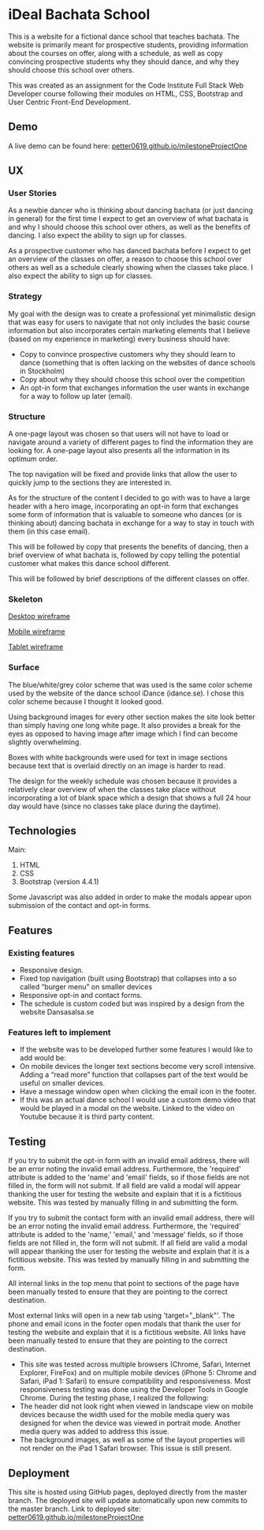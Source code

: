 # iDeal Bachata School

This is a website for a fictional dance school that teaches bachata. The website is primarily meant for prospective students, providing information about the courses on offer, along with a schedule, as well as copy convincing prospective students why they should dance, and why they should choose this school over others. 

This was created as an assignment for the Code Institute Full Stack Web Developer course following their modules on HTML, CSS, Bootstrap and User Centric Front-End Development.


## Demo

A live demo can be found here: [petter0619.github.io/milestoneProjectOne](https://petter0619.github.io/milestoneProjectOne)


## UX

### User Stories

As a newbie dancer who is thinking about dancing bachata (or just dancing in general) for the first time I expect to get an overview of what bachata is and why I should choose this school over others, as well as the benefits of dancing. I also expect the ability to sign up for classes.

As a prospective customer who has danced bachata before I expect to get an overview of the classes on offer, a reason to choose this school over others as well as a schedule clearly showing when the classes take place. I also expect the ability to sign up for classes.

### Strategy

My goal with the design was to create a professional yet minimalistic design that was easy for users to navigate that not only includes the basic course information but also incorporates certain marketing elements that I believe (based on my experience in marketing) every business should have:
* Copy to convince prospective customers why they should learn to dance (something that is often lacking on the websites of dance schools in Stockholm)
* Copy about why they should choose this school over the competition
* An opt-in form that exchanges information the user wants in exchange for a way to follow up later (email). 


### Structure

A one-page layout was chosen so that users will not have to load or navigate around a variety of different pages to find the information they are looking for. A one-page layout also presents all the information in its optimum order.

The top navigation will be fixed and provide links that allow the user to quickly jump to the sections they are interested in.

As for the structure of the content I decided to go with was to have a large header with a hero image, incorporating an opt-in form that exchanges some form of information that is valuable to someone who dances (or is thinking about) dancing bachata in exchange for a way to stay in touch with them (in this case email).

This will be followed by copy that presents the benefits of dancing, then a brief overview of what bachata is, followed by copy telling the potential customer what makes this dance school different.

This will be followed by brief descriptions of the different classes on offer.


### Skeleton

[Desktop wireframe](wireframes/wireframeDesktop.pdf)

[Mobile wireframe](wireframes/wireframeMobile.pdf)

[Tablet wireframe](wireframes/wireframeTablet.pdf)


### Surface

The blue/white/grey color scheme that was used is the same color scheme used by the website of the dance school iDance (idance.se). I chose this color scheme because I thought it looked good. 

Using background images for every other section makes the site look better than simply having one long white page. It also provides a break for the eyes as opposed to having image after image which I find can become slightly overwhelming.

Boxes with white backgrounds were used for text in image sections because text that is overlaid directly on an image is harder to read.

The design for the weekly schedule was chosen because it provides a relatively clear overview of when the classes take place without incorporating a lot of blank space which a design that shows a full 24 hour day would have (since no classes take place during the daytime).


## Technologies

Main:
1. HTML
2. CSS
3. Bootstrap (version 4.4.1)

Some Javascript was also added in order to make the modals appear upon submission of the contact and opt-in forms.


## Features

### Existing features

* Responsive design. 
* Fixed top navigation (built using Bootstrap) that collapses into a so called “burger menu” on smaller devices
* Responsive opt-in and contact forms.
* The schedule is custom coded but was inspired by a design from the website Dansasalsa.se


### Features left to implement

* If the website was to be developed further some features I would like to add would be:
* On mobile devices the longer text sections become very scroll intensive. Adding a “read more” function that collapses part of the text would be useful on smaller devices.
* Have a message window open when clicking the email icon in the footer.
* If this was an actual dance school I would use a custom demo video that would be played in a modal on the website. Linked to the video on Youtube because it is third party content.


## Testing

If you try to submit the opt-in form with an invalid email address, there will be an error noting the invalid email address. Furthermore, the 'required' attribute is added to the 'name' and 'email' fields, so if those fields are not filled in, the form will not submit. If all field are valid a modal will appear thanking the user for testing the website and explain that it is a fictitious website. This was tested by manually filling in and submitting the form.

If you try to submit the contact form with an invalid email address, there will be an error noting the invalid email address. Furthermore, the 'required' attribute is added to the 'name,' 'email,' and 'message' fields, so if those fields are not filled in, the form will not submit. If all field are valid a modal will appear thanking the user for testing the website and explain that it is a fictitious website. This was tested by manually filling in and submitting the form.

All internal links in the top menu that point to sections of the page have been manually tested to ensure that they are pointing to the correct destination.

Most external links will open in a new tab using 'target="_blank"'. The phone and email icons in the footer open modals that thank the user for testing the website and explain that it is a fictitious website. All links have been manually tested to ensure that they are pointing to the correct destination.

* This site was tested across multiple browsers (Chrome, Safari, Internet Explorer, FireFox) and on multiple mobile devices (iPhone 5: Chrome and Safari, iPad 1: Safari) to ensure compatibility and responsiveness. Most responsiveness testing was done using the Developer Tools in Google Chrome. During the testing phase, I realized the following: 
* The header did not look right when viewed in landscape view on mobile devices because the width used for the mobile media query was designed for when the device was viewed in portrait mode. Another media query was added to address this issue.
* The background images, as well as some of the layout properties will not render on the iPad 1 Safari browser. This issue is still present.



## Deployment

This site is hosted using GitHub pages, deployed directly from the master branch. The deployed site will update automatically upon new commits to the master branch. Link to deployed site: [petter0619.github.io/milestoneProjectOne](https://petter0619.github.io/milestoneProjectOne)
